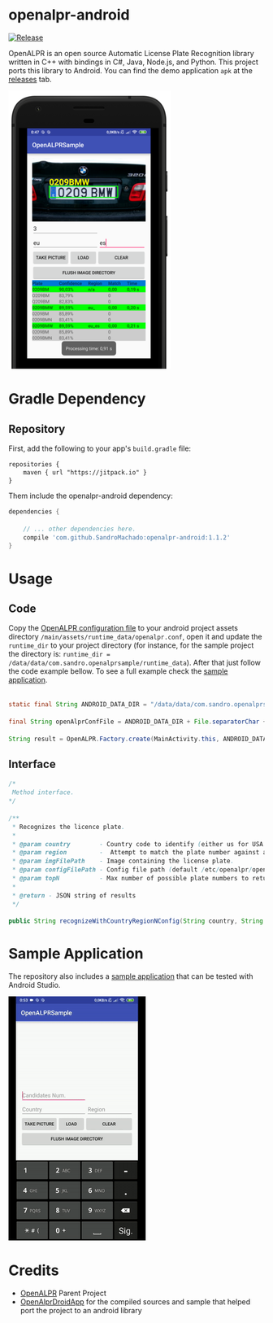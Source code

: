 # openalpr-android
[![Release](https://jitpack.io/v/SandroMachado/openalpr-android.svg)](https://jitpack.io/#SandroMachado/openalpr-android)

OpenALPR is an open source Automatic License Plate Recognition library written in C++ with bindings in C#, Java, Node.js, and Python. This project ports this library to Android. You can find the demo application `apk` at the [releases](https://github.com/SandroMachado/openalpr-android/releases) tab.

![Screenshot](images/screenshot.png "Main Activity Sample application")

# Gradle Dependency

## Repository

First, add the following to your app's `build.gradle` file:

```Gradle
repositories {
    maven { url "https://jitpack.io" }
}
```

Them include the openalpr-android dependency:

```gradle
dependencies {

    // ... other dependencies here.    	
    compile 'com.github.SandroMachado:openalpr-android:1.1.2'
}
```

# Usage

## Code

Copy the [OpenALPR configuration file](./openalpr.conf) to your android project assets directory `/main/assets/runtime_data/openalpr.conf`, open it and update the `runtime_dir` to your project directory (for instance, for the sample project the directory is: `runtime_dir = /data/data/com.sandro.openalprsample/runtime_data`). After that just follow the code example bellow. To see a full example check the [sample application](./Sample/OpenALPRSample/app/src/main/java/com/sandro/openalprsample/MainActivity.java).

```Java

static final String ANDROID_DATA_DIR = "/data/data/com.sandro.openalprsample";

final String openAlprConfFile = ANDROID_DATA_DIR + File.separatorChar + "runtime_data" + File.separatorChar + "openalpr.conf";

String result = OpenALPR.Factory.create(MainActivity.this, ANDROID_DATA_DIR).recognizeWithCountryRegionNConfig("us", "", image.getAbsolutePath(), openAlprConfFile, 10);
```

## Interface

```Java
/*
 Method interface.
*/

/**
 * Recognizes the licence plate.
 *
 * @param country        - Country code to identify (either us for USA or eu for Europe). Default=us.
 * @param region         -  Attempt to match the plate number against a region template (e.g., md for Maryland, ca for California).
 * @param imgFilePath    - Image containing the license plate.
 * @param configFilePath - Config file path (default /etc/openalpr/openalpr.conf)
 * @param topN           - Max number of possible plate numbers to return(default 10)
 *
 * @return - JSON string of results
 */

public String recognizeWithCountryRegionNConfig(String country, String region, String configFilePath, String imgFilePath, int topN);

```
# Sample Application

The repository also includes a [sample application](./Sample/OpenALPRSample) that can be tested with Android Studio.

![Screencast](images/screencast.gif "Main Activity Sample application screencast")

# Credits

 - [OpenALPR](https://github.com/openalpr/openalpr) Parent Project
 - [OpenAlprDroidApp](https://github.com/sujaybhowmick/OpenAlprDroidApp) for the compiled sources and sample that helped port the project to an android library
